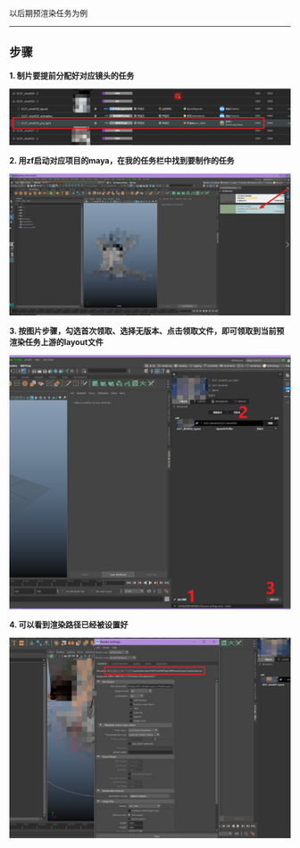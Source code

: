 以后期预渲染任务为例

---

## 步骤

**1. 制片要提前分配好对应镜头的任务**

   ![](../images/task/receive_file/arrange_task.png)

**2. 用zf启动对应项目的maya，在我的任务栏中找到要制作的任务**  

   ![](../images/task/receive_file/find_selftask.png)

**3. 按图片步骤，勾选首次领取、选择无版本、点击领取文件，即可领取到当前预渲染任务上游的layout文件**

   ![](../images/task/receive_file/receive.png)

**4. 可以看到渲染路径已经被设置好**

   ![](../images/task/receive_file/path.png)
